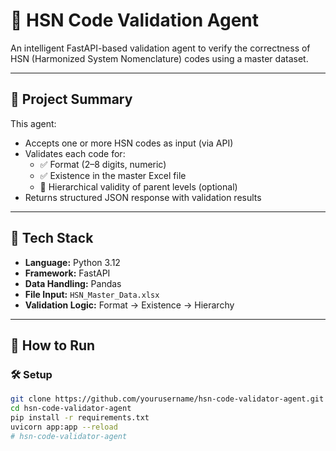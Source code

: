 # 🧠 HSN Code Validation Agent

An intelligent FastAPI-based validation agent to verify the correctness of HSN (Harmonized System Nomenclature) codes using a master dataset.

---

## 📌 Project Summary

This agent:
- Accepts one or more HSN codes as input (via API)
- Validates each code for:
  - ✅ Format (2–8 digits, numeric)
  - ✅ Existence in the master Excel file
  - 🔁 Hierarchical validity of parent levels (optional)
- Returns structured JSON response with validation results

---

## 🧱 Tech Stack

- **Language:** Python 3.12
- **Framework:** FastAPI
- **Data Handling:** Pandas
- **File Input:** `HSN_Master_Data.xlsx`
- **Validation Logic:** Format → Existence → Hierarchy

---

## 🚀 How to Run

### 🛠 Setup

```bash
git clone https://github.com/yourusername/hsn-code-validator-agent.git
cd hsn-code-validator-agent
pip install -r requirements.txt
uvicorn app:app --reload
# hsn-code-validator-agent
